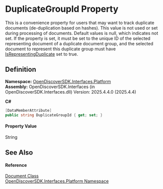 # DuplicateGroupId Property


This is a convenience property for users that may want to track duplicate documents (de-duplication based on hashes). This value is not used or set during processing of documents. Default values is null, which indicates not set. If the property is set, it must be set to the unique ID of the selected representing document of a duplicate document group, and the selected document to represent this duplicate group must have <a href="a3107c24-6cfc-ca1c-0027-5323d69c5acd">IsRepresentingDuplicate</a> set to true.



## Definition
**Namespace:** <a href="a1e65d49-050f-842a-426e-ba8aab188009">OpenDiscoverSDK.Interfaces.Platform</a>  
**Assembly:** OpenDiscoverSDK.Interfaces (in OpenDiscoverSDK.Interfaces.dll) Version: 2025.4.4.0 (2025.4.4)

**C#**
``` C#
[DataMemberAttribute]
public string DuplicateGroupId { get; set; }
```



#### Property Value
String

## See Also


#### Reference
<a href="1ada9969-add0-f951-f601-f7107618fb9d">Document Class</a>  
<a href="a1e65d49-050f-842a-426e-ba8aab188009">OpenDiscoverSDK.Interfaces.Platform Namespace</a>  
